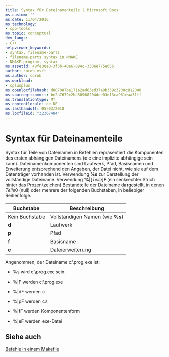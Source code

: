 ```yaml
---
title: Syntax für Dateinamenteile | Microsoft Docs
ms.custom: ''
ms.date: 11/04/2016
ms.technology:
- cpp-tools
ms.topic: conceptual
dev_langs:
- C++
helpviewer_keywords:
- syntax, filename-parts
- filename-parts syntax in NMAKE
- NMAKE program, syntax
ms.assetid: 48fe38e0-3f3b-40e6-894c-330ee775a656
author: corob-msft
ms.author: corob
ms.workload:
- cplusplus
ms.openlocfilehash: d807087be171a2ad63ed37a8b359c3200c812040
ms.sourcegitcommit: be2a7679c2bd80968204dee03d13ca961eaa31ff
ms.translationtype: MT
ms.contentlocale: de-DE
ms.lasthandoff: 05/03/2018
ms.locfileid: "32367484"
---
```

# <a name="filename-parts-syntax"></a>Syntax für Dateinamenteile
Syntax für Teile von Dateinamen in Befehlen repräsentiert die Komponenten des ersten abhängigen Dateinamens (die eine implizite abhängige sein kann). Dateinamenkomponenten sind Laufwerk, Pfad, Basisnamen und Erweiterung entsprechend den Angaben, der Datei nicht, wie sie auf dem Datenträger vorhanden ist. Verwendung **%s** zur Darstellung der vollständige Dateiname. Verwendung **%&#124;**[*Teile*]**F** (ein senkrechter Strich hinter das Prozentzeichen) Bestandteile der Dateiname dargestellt, in denen *Teile*0 (null) oder mehrere der folgenden Buchstaben, in beliebiger Reihenfolge.  
  
|Buchstabe|Beschreibung|  
|------------|-----------------|  
|Kein Buchstabe|Vollständigen Namen (wie **%s**)|  
|**d**|Laufwerk|  
|**p**|Pfad|  
|**f**|Basisname|  
|**e**|Dateierweiterung|  
  
 Angenommen, der Dateiname c:\prog.exe ist:  
  
-   %s wird c:\prog.exe sein.  
  
-   %&#124;F werden c:\prog.exe  
  
-   %&#124;dF werden c  
  
-   %&#124;pF werden c:\  
  
-   %&#124;fF werden Komponentenform  
  
-   %&#124;eF werden exe-Datei  
  
## <a name="see-also"></a>Siehe auch  
 [Befehle in einem Makefile](../build/commands-in-a-makefile.md)